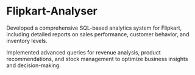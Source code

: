 # Flipkart-Analyser

Developed a comprehensive SQL-based analytics system for Flipkart, including detailed reports on sales performance, customer behavior, and inventory levels.

Implemented advanced queries for revenue analysis, product recommendations, and stock management to optimize business insights and decision-making.
